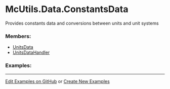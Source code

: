 # <a id="McUtils.Data.ConstantsData">McUtils.Data.ConstantsData</a>
    
Provides constants data and conversions between units and unit systems

### Members:

  - [UnitsData](ConstantsData/UnitsData.md)
  - [UnitsDataHandler](ConstantsData/UnitsDataHandler.md)

### Examples:



___

[Edit Examples on GitHub](https://github.com/McCoyGroup/References/edit/gh-pages/Documentation/examples/McUtils/Data/ConstantsData.md) or 
[Create New Examples](https://github.com/McCoyGroup/References/new/gh-pages/?filename=Documentation/examples/McUtils/Data/ConstantsData.md)